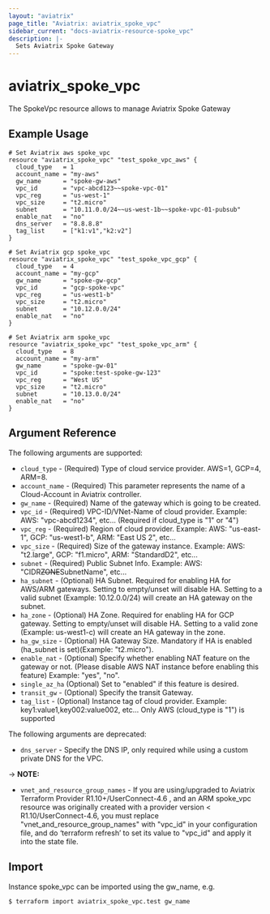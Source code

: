 ```yaml
---
layout: "aviatrix"
page_title: "Aviatrix: aviatrix_spoke_vpc"
sidebar_current: "docs-aviatrix-resource-spoke_vpc"
description: |-
  Sets Aviatrix Spoke Gateway
---
```


# aviatrix_spoke_vpc

The SpokeVpc resource allows to manage Aviatrix Spoke Gateway

## Example Usage

```hcl
# Set Aviatrix aws spoke_vpc
resource "aviatrix_spoke_vpc" "test_spoke_vpc_aws" {
  cloud_type   = 1
  account_name = "my-aws"
  gw_name      = "spoke-gw-aws"
  vpc_id       = "vpc-abcd123~~spoke-vpc-01"
  vpc_reg      = "us-west-1"
  vpc_size     = "t2.micro"
  subnet       = "10.11.0.0/24~~us-west-1b~~spoke-vpc-01-pubsub"
  enable_nat   = "no"
  dns_server   = "8.8.8.8"
  tag_list     = ["k1:v1","k2:v2"]
}

# Set Aviatrix gcp spoke_vpc
resource "aviatrix_spoke_vpc" "test_spoke_vpc_gcp" {
  cloud_type   = 4
  account_name = "my-gcp"
  gw_name      = "spoke-gw-gcp"
  vpc_id       = "gcp-spoke-vpc"
  vpc_reg      = "us-west1-b"
  vpc_size     = "t2.micro"
  subnet       = "10.12.0.0/24"
  enable_nat   = "no"
}

# Set Aviatrix arm spoke_vpc
resource "aviatrix_spoke_vpc" "test_spoke_vpc_arm" {
  cloud_type   = 8
  account_name = "my-arm"
  gw_name      = "spoke-gw-01"
  vpc_id       = "spoke:test-spoke-gw-123"
  vpc_reg      = "West US"
  vpc_size     = "t2.micro"
  subnet       = "10.13.0.0/24"
  enable_nat   = "no"
}
```

## Argument Reference

The following arguments are supported:

* `cloud_type` - (Required) Type of cloud service provider. AWS=1, GCP=4, ARM=8.
* `account_name` - (Required) This parameter represents the name of a Cloud-Account in Aviatrix controller.
* `gw_name` - (Required) Name of the gateway which is going to be created.
* `vpc_id` - (Required) VPC-ID/VNet-Name of cloud provider. Example: AWS: "vpc-abcd1234", etc... (Required if cloud_type is "1" or "4")
* `vpc_reg` - (Required) Region of cloud provider. Example: AWS: "us-east-1", GCP: "us-west1-b", ARM: "East US 2", etc...
* `vpc_size` - (Required) Size of the gateway instance. Example: AWS: "t2.large", GCP: "f1.micro", ARM: "StandardD2", etc...
* `subnet` - (Required) Public Subnet Info. Example: AWS: "CIDR~~ZONE~~SubnetName", etc...
* `ha_subnet` - (Optional) HA Subnet. Required for enabling HA for AWS/ARM gateways. Setting to empty/unset will disable HA. Setting to a valid subnet (Example: 10.12.0.0/24) will create an HA gateway on the subnet.
* `ha_zone` - (Optional) HA Zone. Required for enabling HA for GCP gateway. Setting to empty/unset will disable HA. Setting to a valid zone (Example: us-west1-c) will create an HA gateway in the zone.
* `ha_gw_size` - (Optional) HA Gateway Size. Mandatory if HA is enabled (ha_subnet is set)(Example: "t2.micro").
* `enable_nat` - (Optional) Specify whether enabling NAT feature on the gateway or not. (Please disable AWS NAT instance before enabling this feature) Example: "yes", "no".
* `single_az_ha` (Optional) Set to "enabled" if this feature is desired.
* `transit_gw` - (Optional) Specify the transit Gateway.
* `tag_list` - (Optional) Instance tag of cloud provider. Example: key1:value1,key002:value002, etc... Only AWS (cloud_type is "1") is supported

The following arguments are deprecated:

* `dns_server` - Specify the DNS IP, only required while using a custom private DNS for the VPC.

-> **NOTE:** 

* `vnet_and_resource_group_names` - If you are using/upgraded to Aviatrix Terraform Provider R1.10+/UserConnect-4.6 , and an ARM spoke_vpc resource was originally created with a provider version < R1.10/UserConnect-4.6, you must replace "vnet_and_resource_group_names" with "vpc_id" in your configuration file, and do ‘terraform refresh’ to set its value to "vpc_id" and apply it into the state file.

## Import

Instance spoke_vpc can be imported using the gw_name, e.g.

```
$ terraform import aviatrix_spoke_vpc.test gw_name
```
